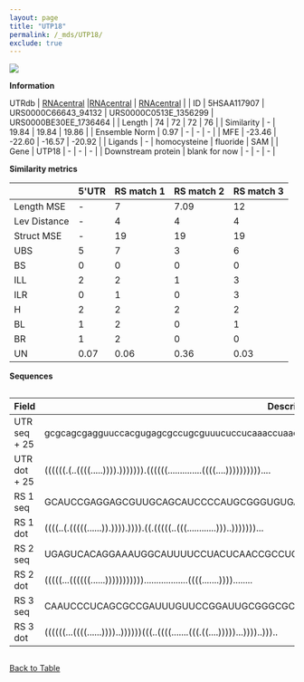 ```yaml
---
layout: page
title: "UTP18"
permalink: /_mds/UTP18/
exclude: true
---
```




![](../../alns_9.28.22/aln_5HSAA117907_0.998.png?raw=true)


**Information**
<div style="overflow-x:auto;" markdown="block>
| | 5'UTR       | RS match 1   | RS match 2  | RS match 3 |
| ---- | ----------- | ----------- | ----------- | ----------- |
| Link | <a href="http://utrdb.ba.itb.cnr.it/getutr/5HSAA117907/1" target="_blank" rel="noopener noreferrer">UTRdb</a>   | <a href="https://rnacentral.org/rna/URS0000C66643/94132" target="_blank" rel="noopener noreferrer">RNAcentral</a>     |<a href="https://rnacentral.org/rna/URS0000C0513E/1356299" target="_blank" rel="noopener noreferrer">RNAcentral</a>  | <a href="https://rnacentral.org/rna/URS0000BE30EE/1736464" target="_blank" rel="noopener noreferrer">RNAcentral</a>   |
| ID | 5HSAA117907     | URS0000C66643_94132     | URS0000C0513E_1356299     | URS0000BE30EE_1736464     |
| Length | 74     |  72    | 72   |  76    |
| Similarity | - | 19.84 | 19.84 | 19.86 |
| Ensemble Norm | 0.97 | - | - | - |
| MFE | -23.46 | -22.60 | -16.57 | -20.92 |
| Ligands | - | homocysteine | fluoride | SAM |
| Gene | UTP18 | - | - | - |
| Downstream protein | blank for now    |    -    | -  | - |
</div>

**Similarity metrics**

| | 5'UTR       | RS match 1   | RS match 2  | RS match 3 |
| ---- | ----------- | ----------- | ----------- | ----------- |
| Length MSE | - | 7 | 7.09 | 12 |
| Lev Distance | - | 4 | 4 | 4 |
| Struct MSE | - | 19 | 19 | 19 |
| UBS| 5 | 7 | 3 | 6 |
| BS | 0 | 0 | 0 | 0 |
| ILL | 2 | 2 | 1 | 3 |
| ILR | 0 | 1 | 0 | 3 |
| H | 2 | 2 | 2 | 2 |
| BL | 1 | 2 | 0 | 1 |
| BR | 1 | 2 | 0 | 0 |
| UN | 0.07 | 0.06 | 0.36 | 0.03 |

**Sequences**


<div style="overflow-x:auto;">

<table>
<colgroup>
<col width="30%" />
<col width="70%" />
</colgroup>
<thead>
<tr class="header">
<th>Field</th>
<th>Description</th>
</tr>
</thead>
<tbody>
<tr>
<td markdown="span">UTR seq + 25 </td>
<td markdown="span"> gcgcagcgagguuccacgugagcgccugcguuucuccucaaaccuaacgATGCCGCCGGAGCGGAGGAGACGAA </td>
</tr>
<tr>
<td markdown="span">UTR dot + 25  </td>
<td markdown="span"> ((((((.(..((((.....)))).))))))).((((((..............((((....))))))))))....
</td>
</tr>


<tr>
<td markdown="span">RS 1 seq </td>
<td markdown="span"> GCAUCCGAGGAGCGUUGCAGCAUCCCCAUGCGGGUGUGAGGCUCGGAACCUACGCAACGACGCUCACCCACU
</td>
</tr>


<tr>
<td markdown="span">RS 1 dot </td>
<td markdown="span"> ((((..(.(((((......)).)))).)))).((.(((((..(((............)))..)))))))...
</td>
</tr>


<tr>
<td markdown="span">RS 2 seq </td>
<td markdown="span"> UGAGUCACAGGAAAUGGCAUUUUCCUACUCAACCGCCUGCUUAAAGUCAAGGCUGAUAAUGCCUACAAUUUU
</td>
</tr>


<tr>
<td markdown="span">RS 2 dot </td>
<td markdown="span"> (((((...((((((......)))))))))))..................((((.......))))........
</td>
</tr>


<tr>
<td markdown="span">RS 3 seq </td>
<td markdown="span"> CAAUCCCUCAGCGCCGAUUUGUUCCGGAUUGCGGGCGCUCUACAAAUGCCGCUAAACAGGGCUCCGAGCAACCGGC
</td>
</tr>


<tr>
<td markdown="span">RS 3 dot </td>
<td markdown="span"> ((((((...((((......))))..))))))(((..((((.......(((.((....)))))...))))..)))..
</td>
</tr>

</tbody>
</table>


</div>


[Back to Table](../../display)
